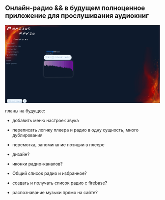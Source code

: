 ## Онлайн-радио && в будущем полноценное приложение для прослушивания аудиокниг

![alt text](/public/readme/image.png)

планы на будущее:

- добавить меню настроек звука
- переписать логику плеера и радио в одну сущность, много дублирования
- перемотка, запоминание позиции в плеере
- дизайн?

- иконки радио-каналов?
- Общий список радио и избранное?
- cоздать и получать список радио с firebase?
- распознавание музыки прямо на сайте?
